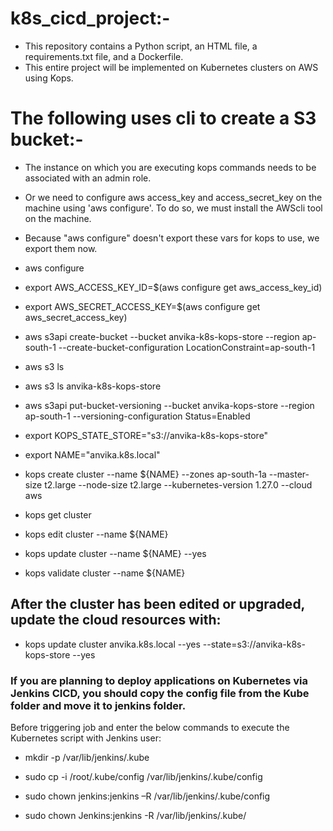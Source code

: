 # k8s_cicd_project:-
* This repository contains a Python script, an HTML file, a requirements.txt file, and a Dockerfile.
* This entire project will be implemented on Kubernetes clusters on AWS using Kops.

# The following uses cli to create a S3 bucket:-
* The instance on which you are executing kops commands needs to be associated with an admin role.
* Or we need to configure aws access_key and access_secret_key on the machine using 'aws configure'. To do so, we must install the AWScli tool on the machine.

* Because "aws configure" doesn't export these vars for kops to use, we export them now.
  
* aws configure

* export AWS_ACCESS_KEY_ID=$(aws configure get aws_access_key_id)
  
* export AWS_SECRET_ACCESS_KEY=$(aws configure get aws_secret_access_key)
  
* aws s3api create-bucket --bucket anvika-k8s-kops-store --region ap-south-1 --create-bucket-configuration LocationConstraint=ap-south-1
  
* aws s3 ls

* aws s3 ls anvika-k8s-kops-store
  
* aws s3api put-bucket-versioning --bucket anvika-kops-store --region ap-south-1 --versioning-configuration Status=Enabled
  
* export KOPS_STATE_STORE="s3://anvika-k8s-kops-store"
  
* export NAME="anvika.k8s.local"
  
* kops create cluster --name ${NAME} --zones ap-south-1a --master-size t2.large --node-size t2.large --kubernetes-version 1.27.0 --cloud aws
  
* kops get cluster
  
* kops edit cluster --name ${NAME}
  
* kops update cluster --name ${NAME} --yes
  
* kops validate cluster --name ${NAME}

## After the cluster has been edited or upgraded, update the cloud resources with:

* kops update cluster anvika.k8s.local --yes --state=s3://anvika-k8s-kops-store --yes

### If you are planning to deploy applications on Kubernetes via Jenkins CICD, you should copy the config file from the Kube folder and move it to jenkins folder.

Before triggering job and enter the below commands to execute the Kubernetes script with Jenkins user:

* mkdir -p /var/lib/jenkins/.kube

* sudo cp -i /root/.kube/config /var/lib/jenkins/.kube/config

* sudo chown  jenkins:jenkins –R /var/lib/jenkins/.kube/config

* sudo chown  Jenkins:jenkins -R /var/lib/jenkins/.kube/


